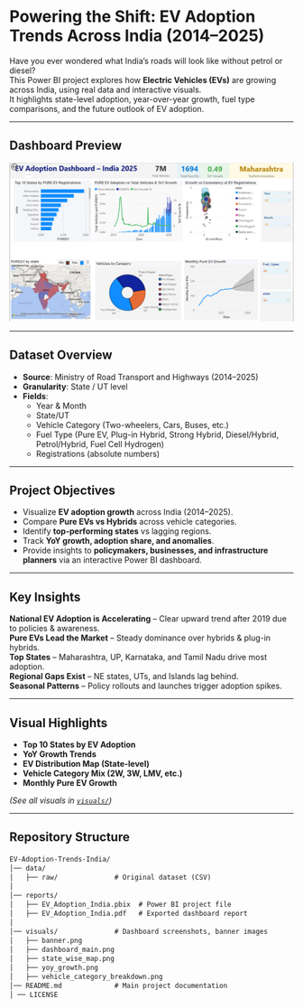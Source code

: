 #  Powering the Shift: EV Adoption Trends Across India (2014–2025)

Have you ever wondered what India’s roads will look like without petrol or diesel?  
This Power BI project explores how **Electric Vehicles (EVs)** are growing across India, using real data and interactive visuals.  
It highlights state-level adoption, year-over-year growth, fuel type comparisons, and the future outlook of EV adoption.  

---

## Dashboard Preview
<p align="center">
  <img src="visuals/dashboard_overview.png" alt="EV Adoption Dashboard" width="800">
</p>

---

##  Dataset Overview
- **Source**: Ministry of Road Transport and Highways (2014–2025)  
- **Granularity**: State / UT level  
- **Fields**:  
  - Year & Month  
  - State/UT  
  - Vehicle Category (Two-wheelers, Cars, Buses, etc.)  
  - Fuel Type (Pure EV, Plug-in Hybrid, Strong Hybrid, Diesel/Hybrid, Petrol/Hybrid, Fuel Cell Hydrogen)  
  - Registrations (absolute numbers)  

---

## Project Objectives
- Visualize **EV adoption growth** across India (2014–2025).  
- Compare **Pure EVs vs Hybrids** across vehicle categories.  
- Identify **top-performing states** vs lagging regions.  
- Track **YoY growth, adoption share, and anomalies**.  
- Provide insights to **policymakers, businesses, and infrastructure planners** via an interactive Power BI dashboard.  

---

## Key Insights
 **National EV Adoption is Accelerating** – Clear upward trend after 2019 due to policies & awareness.  
 **Pure EVs Lead the Market** – Steady dominance over hybrids & plug-in hybrids.  
 **Top States** – Maharashtra, UP, Karnataka, and Tamil Nadu drive most adoption.  
 **Regional Gaps Exist** – NE states, UTs, and Islands lag behind.  
 **Seasonal Patterns** – Policy rollouts and launches trigger adoption spikes.  

---

## Visual Highlights
- **Top 10 States by EV Adoption**  
- **YoY Growth Trends**  
- **EV Distribution Map (State-level)**  
- **Vehicle Category Mix (2W, 3W, LMV, etc.)**  
- **Monthly Pure EV Growth**  

*(See all visuals in [`visuals/`](./visuals))*  

---

## Repository Structure
```plaintext
EV-Adoption-Trends-India/
│── data/
│   ├── raw/              # Original dataset (CSV)
│
│── reports/
│   ├── EV_Adoption_India.pbix  # Power BI project file
│   ├── EV_Adoption_India.pdf   # Exported dashboard report
│
│── visuals/              # Dashboard screenshots, banner images
│   ├── banner.png
│   ├── dashboard_main.png
│   ├── state_wise_map.png
│   ├── yoy_growth.png
│   ├── vehicle_category_breakdown.png
│── README.md             # Main project documentation
│ ── LICENSE




